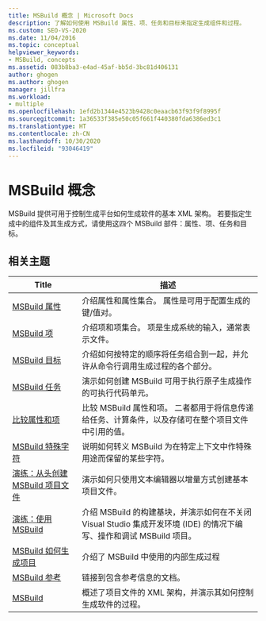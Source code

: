 ```yaml
---
title: MSBuild 概念 | Microsoft Docs
description: 了解如何使用 MSBuild 属性、项、任务和目标来指定生成组件和过程。
ms.custom: SEO-VS-2020
ms.date: 11/04/2016
ms.topic: conceptual
helpviewer_keywords:
- MSBuild, concepts
ms.assetid: 083b8ba3-e4ad-45af-bb5d-3bc81d406131
author: ghogen
ms.author: ghogen
manager: jillfra
ms.workload:
- multiple
ms.openlocfilehash: 1efd2b1344e4523b9428c0eaacb63f93f9f8995f
ms.sourcegitcommit: 1a36533f385e50c05f661f440380fda6386ed3c1
ms.translationtype: HT
ms.contentlocale: zh-CN
ms.lasthandoff: 10/30/2020
ms.locfileid: "93046419"
---
```

# <a name="msbuild-concepts"></a>MSBuild 概念

MSBuild 提供可用于控制生成平台如何生成软件的基本 XML 架构。 若要指定生成中的组件及其生成方式，请使用这四个 MSBuild 部件：属性、项、任务和目标。

## <a name="related-topics"></a>相关主题

| Title | 描述 |
| - | - |
| [MSBuild 属性](../msbuild/msbuild-properties.md) | 介绍属性和属性集合。 属性是可用于配置生成的键/值对。 |
| [MSBuild 项](../msbuild/msbuild-items.md) | 介绍项和项集合。 项是生成系统的输入，通常表示文件。 |
| [MSBuild 目标](../msbuild/msbuild-targets.md) | 介绍如何按特定的顺序将任务组合到一起，并允许从命令行调用生成过程的各个部分。 |
| [MSBuild 任务](../msbuild/msbuild-tasks.md) | 演示如何创建 MSBuild 可用于执行原子生成操作的可执行代码单元。 |
| [比较属性和项](../msbuild/comparing-properties-and-items.md) | 比较 MSBuild 属性和项。 二者都用于将信息传递给任务、计算条件，以及存储可在整个项目文件中引用的值。 |
| [MSBuild 特殊字符](../msbuild/msbuild-special-characters.md) | 说明如何转义 MSBuild 为在特定上下文中作特殊用途而保留的某些字符。 |
| [演练：从头创建 MSBuild 项目文件](../msbuild/walkthrough-creating-an-msbuild-project-file-from-scratch.md) | 演示如何只使用文本编辑器以增量方式创建基本项目文件。 |
| [演练：使用 MSBuild](../msbuild/walkthrough-using-msbuild.md) | 介绍 MSBuild 的构建基块，并演示如何在不关闭 Visual Studio 集成开发环境 (IDE) 的情况下编写、操作和调试 MSBuild 项目。 |
| [MSBuild 如何生成项目](build-process-overview.md) | 介绍了 MSBuild 中使用的内部生成过程 |
| [MSBuild 参考](../msbuild/msbuild-reference.md) | 链接到包含参考信息的文档。 |
| [MSBuild](../msbuild/msbuild.md) | 概述了项目文件的 XML 架构，并演示其如何控制生成软件的过程。 |
